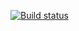 [![Build status](https://ci.appveyor.com/api/projects/status/5ftwl68hwkdc4416?svg=true)](https://ci.appveyor.com/project/sputNIK2009PT/aqa-hw-selenide)
